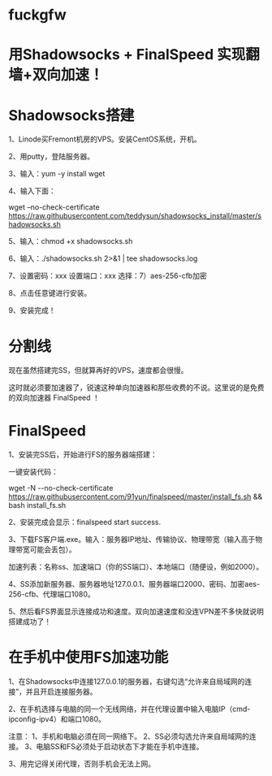 # fuckgfw

# 用Shadowsocks + FinalSpeed 实现翻墙+双向加速！

# Shadowsocks搭建

1、Linode买Fremont机房的VPS。安装CentOS系统，开机。

2、用putty，登陆服务器。

3、输入：yum -y install wget

4、输入下面：

wget –no-check-certificate https://raw.githubusercontent.com/teddysun/shadowsocks_install/master/shadowsocks.sh

5、输入：chmod +x shadowsocks.sh

6、输入：./shadowsocks.sh 2>&1 | tee shadowsocks.log

7、设置密码：xxx     设置端口：xxx     选择：7）aes-256-cfb加密

8、点击任意键进行安装。

9、安装完成！

# 分割线

现在虽然搭建完SS，但就算再好的VPS，速度都会很慢。

这时就必须要加速器了，锐速这种单向加速器和那些收费的不说。这里说的是免费的双向加速器 FinalSpeed ！

# FinalSpeed

1、安装完SS后，开始进行FS的服务器端搭建：

一键安装代码：

wget -N --no-check-certificate https://raw.githubusercontent.com/91yun/finalspeed/master/install_fs.sh && bash install_fs.sh

2、安装完成会显示：finalspeed start success.

3、下载FS客户端.exe。输入：服务器IP地址、传输协议、物理带宽（输入高于物理带宽可能会丢包）。

   加速列表：名称ss、加速端口（你的SS端口）、本地端口（随便设，例如2000）。

4、SS添加新服务器、服务器地址127.0.0.1、服务器端口2000、密码、加密aes-256-cfb、代理端口1080。

5、然后看FS界面显示连接成功和速度。双向加速速度和没连VPN差不多快就说明搭建成功了！

# 在手机中使用FS加速功能

1、在Shadowsocks中连接127.0.0.1的服务器，右键勾选“允许来自局域网的连接”，并且开启连接服务器。

2、在手机选择与电脑的同一个无线网络，并在代理设置中输入电脑IP（cmd-ipconfig-ipv4）和端口1080。

   注意：
   1、手机和电脑必须在同一网络下。
   2、SS必须勾选允许来自局域网的连接。
   3、电脑SS和FS必须处于启动状态下才能在手机中连接。

3、用完记得关闭代理，否则手机会无法上网。
